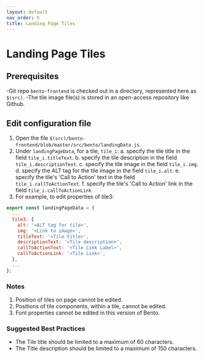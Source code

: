 ```yaml
---
layout: default
nav_order: 5
title: Landing Page Tiles
---
```


# Landing Page Tiles 

## Prerequisites
-Git repo `bento-frontend` is checked out in a directory, represented here as `$(src)`.
-The tile image file(s) is stored in an open-access repository like Github.

## Edit configuration file
1. Open the file `$(src)/bento-frontend/blob/master/src/bento/landingData.js`.
2. Under `landingPageData`, for a tile, `tile_i`:
    a. specify the tile title in the field `tile_i.titleText`.
    b. specify the tile description in the field `tile_i.descriptionText`.
    c. specify the tile image in the field `tile_i.img`.
    d. specify the ALT tag for the tile image in the field `tile_i.alt`.
    e. specify the tile's 'Call to Action' text in the field `tile_i.callToActionText`.
    f. specify the tile's 'Call to Action' link in the field `tile_i.callToActionLink`
3. For example, to edit properties of tile3:
```javascript
export const landingPageData = {
  ...
  tile3: {
    alt: '<ALT tag for tile>',
    img: '<Link to image>',
    titleText: '<Tile title>',
    descriptionText: '<Tile description>',
    callToActionText: '<Tile Link Label>',
    callToActionLink: '<Tile Link>',
  },
  ...
};
```

### Notes
1. Position of tiles on page cannot be edited.
2. Positions of tile components, within a tile, cannot be edited.
3. Font properties cannot be edited in this version of Bento.

### Suggested Best Practices
- The Tile title should be limited to a maximum of 60 characters.
- The Title description should be limited to a maximum of 150 characters.


